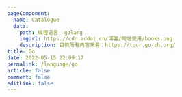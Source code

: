 ```yaml
---
pageComponent:
  name: Catalogue
  data:
    path: 编程语言--golang
    imgUrl: https://cdn.addai.cn/博客/网站使用/books.png
    description: 目前所有内容来着：https://tour.go-zh.org/
title: Go
date: 2022-05-15 22:09:17
permalink: /language/go
article: false
comment: false
editLink: false
---
```

